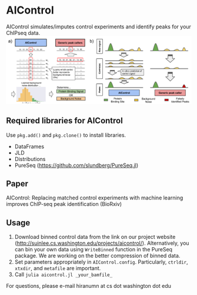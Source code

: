 # AIControl

AIControl simulates/imputes control experiments and identify peaks for your ChIPseq data.
![alt text](images/concept.png)

## Required libraries for AIControl

Use ```pkg.add()``` and ```pkg.clone()``` to install libraries.
- DataFrames
- JLD
- Distributions
- PureSeq (https://github.com/slundberg/PureSeq.jl)

## Paper
AIControl:  Replacing matched control experiments with machine learning improves ChIP-seq peak identification (BioRxiv)

## Usage
1. Download binned control data from the link on our project website (http://suinlee.cs.washington.edu/projects/aicontrol/). Alternatively, you can bin your own data using ```WriteBinned``` function in the PureSeq package. We are working on the better compression of binned data.  
2. Set parameters appropriately in ```AIControl.config```. Particularly, ```ctrldir```, ```xtxdir```, and ```metafile``` are important. 
3. Call ```julia aicontrol.jl _your_bamfile_```

<!---
## TOD0
 - switch binning to UInt16 instead of UInt32.
 - add check for recomputing XtXs.
 - merge PureSeq code to this repo if possible.
--->
 
For questions, please e-mail hiranumn at cs dot washington dot edu
